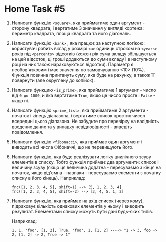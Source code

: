 # Home Task #5

1. Написати функцію ```<square>```, яка прийматиме один аргумент - сторону квадрата, і вертатиме 3 значення у вигляді кортежа: периметр квадрата, площа квадрата та його діагональ.
2. Написати функцію ```<bank>``` , яка працює за наступною логікою: користувач робить вклад у 
   розмірі ```<a>``` одиниць строком на ```<years>``` років під ```<percents>``` відсотків (кожен рік сума вкладу збільшується на цей відсоток, ці гроші додаються до суми вкладу і в наступному році на них також нараховуються відсотки). Параметр <percents> є необов'язковим і має значення по замовчуванню <10> (10%). Функція повинна принтануть суму, яка буде на рахунку, а також її повернути (але округлену до копійок).
3. Написати функцию ```<is_prime>```, яка прийматиме 1 аргумент - число від ```0 до 1000```, и яка вертатиме ```True```, якщо це число просте і ```False``` - якщо ні.
4. Написати функцію ```<prime_list>```, яка прийматиме 2 аргументи - початок і кінець діапазона, і вертатиме список простих чисел всередині цього діапазона. Не забудьте про перевірку на валідність введених даних та у випадку невідповідності - виведіть повідомлення.
5. Написати функцію ```<fibonacci>```, яка приймає один аргумент і виводить всі числа Фібоначчі, що не перевищують його.
6. Написати функцію, яка буде реалізувати логіку циклічного зсуву елементів в списку. Тобто функція приймає два аргументи: список і величину зсуву (якщо ця величина додатна - пересуваємо з кінця на початок, якщо від'ємна - навпаки - пересуваємо елементи з початку списку в його кінець).
   Наприклад:
   ```
   fnc([1, 2, 3, 4, 5], shift=1) --> [5, 1, 2, 3, 4]
   fnc([1, 2, 3, 4, 5], shift=-2) --> [3, 4, 5, 1, 2]
   ```
7. Написати функцію, яка приймає на вхід список (через кому), підраховує кількість однакових елементів у ньому і виводить результат. Елементами списку можуть бути дані будь-яких типів.

    Наприклад:

    ```1, 1, 'foo', [1, 2], True, 'foo', 1, [1, 2] ----> "1 -> 3, foo -> 2, [1, 2] -> 2, True -> 1"```